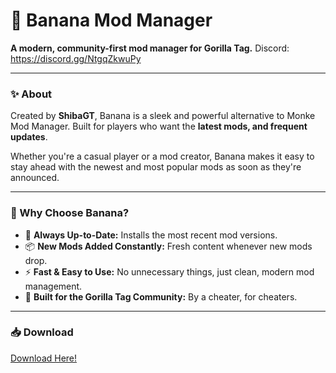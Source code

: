 # 🍌 Banana Mod Manager

**A modern, community-first mod manager for Gorilla Tag.**
Discord: https://discord.gg/NtgqZkwuPy

---

### ✨ About

Created by **ShibaGT**, Banana is a sleek and powerful alternative to Monke Mod Manager. Built for players who want the **latest mods, and frequent updates**.

Whether you're a casual player or a mod creator, Banana makes it easy to stay ahead with the newest and most popular mods as soon as they're announced.

---

### 🚀 Why Choose Banana?

* 🔄 **Always Up-to-Date:** Installs the most recent mod versions.
* 📦 **New Mods Added Constantly:** Fresh content whenever new mods drop.
* ⚡ **Fast & Easy to Use:** No unnecessary things, just clean, modern mod management.
* 🦍 **Built for the Gorilla Tag Community:** By a cheater, for cheaters.

---

### 📥 Download

[Download Here!](https://github.com/ShibaGT/Banana/releases/latest/download/Banana.exe)
